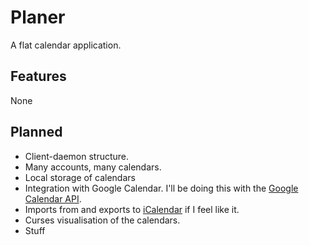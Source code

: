 Planer
======

A flat calendar application.

Features
--------

None

Planned
-------

  * Client-daemon structure.
  * Many accounts, many calendars.
  * Local storage of calendars
  * Integration with Google Calendar. I'll be doing this with the [Google Calendar API](https://developers.google.com/google-apps/calendar/).
  * Imports from and exports to [iCalendar](https://pypi.python.org/pypi/icalendar/) if I feel like it.
  * Curses visualisation of the calendars.
  * Stuff

